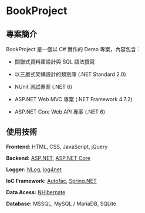 
# BookProject

## 專案簡介

BookProject 是一個以 C# 實作的 Demo 專案，內容包含：

* 關聯式資料庫設計與 SQL 語法撰寫

* 以三層式架構設計的類別庫 (.NET Standard 2.0)

* NUnit 測試專案 (.NET 6)

* ASP.NET Web MVC 專案 (.NET Framework 4.7.2)

* ASP.NET Core Web API 專案 (.NET 6)

## 使用技術

**Frontend:** HTML, CSS, JavaScript, jQuery

**Backend:** [ASP.NET](https://learn.microsoft.com/zh-tw/aspnet/overview), [ASP.NET Core](https://learn.microsoft.com/zh-tw/aspnet/core/introduction-to-aspnet-core?view=aspnetcore-6.0)

**Logger:** [NLog](https://nlog-project.org/), [log4net](https://logging.apache.org/log4net/)

**IoC Framework:** [Autofac](https://autofac.org/), [Spring.NET](https://www.springframework.net/)

**Data Acess:** [NHibernate](https://nhibernate.info/)

**Database:** MSSQL, MySQL / MariaDB, SQLite